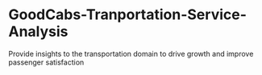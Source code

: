 # GoodCabs-Tranportation-Service-Analysis
Provide insights to the transportation domain to drive growth and improve passenger satisfaction
